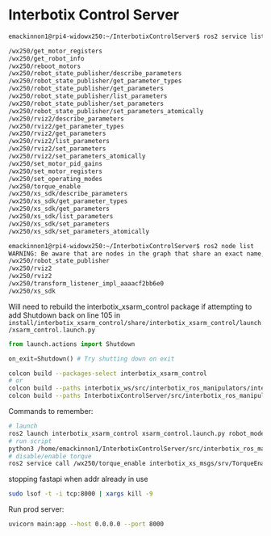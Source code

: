# Interbotix Control Server

```bash
emackinnon1@rpi4-widowx250:~/InterbotixControlServer$ ros2 service list

/wx250/get_motor_registers
/wx250/get_robot_info
/wx250/reboot_motors
/wx250/robot_state_publisher/describe_parameters
/wx250/robot_state_publisher/get_parameter_types
/wx250/robot_state_publisher/get_parameters
/wx250/robot_state_publisher/list_parameters
/wx250/robot_state_publisher/set_parameters
/wx250/robot_state_publisher/set_parameters_atomically
/wx250/rviz2/describe_parameters
/wx250/rviz2/get_parameter_types
/wx250/rviz2/get_parameters
/wx250/rviz2/list_parameters
/wx250/rviz2/set_parameters
/wx250/rviz2/set_parameters_atomically
/wx250/set_motor_pid_gains
/wx250/set_motor_registers
/wx250/set_operating_modes
/wx250/torque_enable
/wx250/xs_sdk/describe_parameters
/wx250/xs_sdk/get_parameter_types
/wx250/xs_sdk/get_parameters
/wx250/xs_sdk/list_parameters
/wx250/xs_sdk/set_parameters
/wx250/xs_sdk/set_parameters_atomically

```

```bash
emackinnon1@rpi4-widowx250:~/InterbotixControlServer$ ros2 node list
WARNING: Be aware that are nodes in the graph that share an exact name, this can have unintended side effects.
/wx250/robot_state_publisher
/wx250/rviz2
/wx250/rviz2
/wx250/transform_listener_impl_aaaacf2bb6e0
/wx250/xs_sdk
```

Will need to rebuild the interbotix_xsarm_control package if attempting to add Shutdown back on line 105 in `install/interbotix_xsarm_control/share/interbotix_xsarm_control/launch/xsarm_control.launch.py`
```python
from launch.actions import Shutdown

on_exit=Shutdown() # Try shutting down on exit
```

```bash
colcon build --packages-select interbotix_xsarm_control
# or
colcon build --paths interbotix_ws/src/interbotix_ros_manipulators/interbotix_ros_xsarms/interbotix_xsarm_control
colcon build --paths InterbotixControlServer/src/interbotix_ros_manipulators/interbotix_ros_xsarms/interbotix_xsarm_control
```


Commands to remember:
```bash
# launch
ros2 launch interbotix_xsarm_control xsarm_control.launch.py robot_model:=wx250 use_sim:=true
# run script
python3 /home/emackinnon1/InterbotixControlServer/src/interbotix_ros_manipulators/interbotix_ros_xsarms/interbotix_xsarm_control/scripts/open_beer.py
# disable/enable torque
ros2 service call /wx250/torque_enable interbotix_xs_msgs/srv/TorqueEnable "{cmd_type: 'group', name: 'all', enable: true}"
```

stopping fastapi when addr already in use
```bash
sudo lsof -t -i tcp:8000 | xargs kill -9
```

Run prod server:
```bash
uvicorn main:app --host 0.0.0.0 --port 8000
```